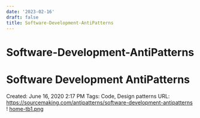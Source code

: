 ```yaml
---
date: '2023-02-16'
draft: false
title: Software-Development-AntiPatterns
---
```


# Software-Development-AntiPatterns

# Software Development AntiPatterns
Created: June 16, 2020 2:17 PM
Tags: Code, Design patterns
URL: https://sourcemaking.com/antipatterns/software-development-antipatterns
!
[home-tb1.png](Software%20Development%20AntiPatterns%20bfbe84d53084446ba714bb0398975c59/home-tb1.png)
